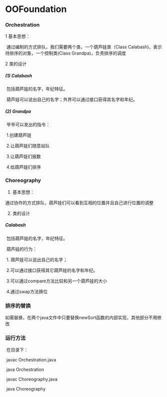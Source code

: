 # OOFoundation

### Orchestration

  1 基本思想：

​				通过编制的方式排队，我们需要两个类，一个葫芦娃类（Class Calabash)，表示待排序的对象，一个控制类(Class Grandpa)，负责排序的调度

  2 类的设计

##### 			(1)	Calabash

​					包括葫芦娃的名字，年纪特征。

​					葫芦娃可以说出自己的名字；外界可以通过接口获得其名字和年纪。

#####            (2)	Grandpa

​					爷爷可以发出的指令：

​									1.创建葫芦娃

​									2.让葫芦娃们随意站队

​									3.让葫芦娃们报数

​									4.给葫芦娃们排序



### Choreography

1.  基本思想：

   ​		通过协作的方式排队，葫芦娃们可以看到互相的位置并且自己进行位置的调整

2.  类的设计

##### 			 	   Calabash

​					包括葫芦娃的名字，年纪特征。

​					葫芦娃的行为：

​						1. 葫芦娃可以说出自己的名字；

​						2.可以通过接口获得其它葫芦娃的名字和年纪。

​                   	 3.可以通过compare方法比较和另一个葫芦娃的大小

​						4.通过swap方法换位



### 排序的替换

​	如需替换，在两个java文件中只要替换newSort函数的内部实现，其他部分不用修改

### 运行方法

​	在目录下：

​	javac Orchestration.java

​	java Orchestration

​	javac Choreography.java

​	java Choreography



​		

​					

​			

